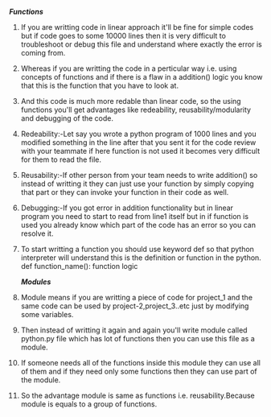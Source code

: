***Functions***
1. If you are writting code in linear approach it'll be fine for simple codes but if code goes to some 10000 lines then it is very difficult to troubleshoot or debug this file and understand where exactly the error is coming from.
2. Whereas if you are writting the code in a perticular way i.e. using concepts of functions and if there is a flaw in a addition() logic you know that this is the function that you have to look at.
3. And this code is much more redable than linear code, so the using functions you'll get advantages like redeability, reusability/modularity and debugging of the code.
4. Redeability:-Let say you wrote a python program of 1000 lines and you modified something in the line after that you sent it for the code review with your teammate if here function is not used it becomes very difficult for them to read the file.
5. Reusability:-If other person from your team needs to write addition() so instead of writting it they can just use your function by simply copying that part or they can invoke your function in their code as well.
6. Debugging:-If you got error in addition functionality but in linear program you need to start to read from line1 itself but in if function is used you already know which part of the code has an error so you can resolve it.
7. To start writting a function you should use keyword def so that python interpreter will understand this is the definition or function in the python.
                             def function_name():
                                function logic


   ***Modules***
1. Module means if you are writting a piece of code for project_1 and the same code can be used by project-2,project_3..etc just by modifying some variables.
2. Then instead of writting it again and again you'll write module called python.py file which has lot of functions then you can use this file as a module.
3. If someone needs all of the functions inside this module they can use all of them and if they need only some functions then they can use part of the module.
4. So the advantage module is same as functions i.e. reusability.Because module is equals to a group of functions.



